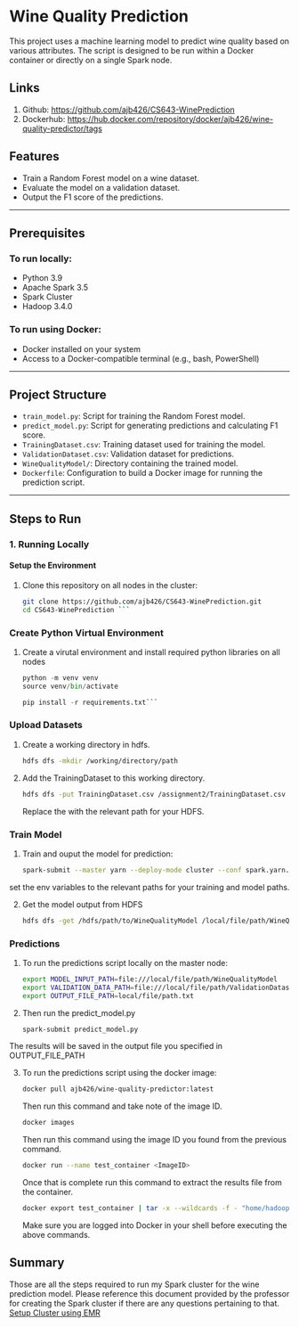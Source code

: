 # Wine Quality Prediction

This project uses a machine learning model to predict wine quality based on various attributes. The script is designed to be run within a Docker container or directly on a single Spark node.

## Links
1. Github: https://github.com/ajb426/CS643-WinePrediction
2. Dockerhub: https://hub.docker.com/repository/docker/ajb426/wine-quality-predictor/tags

## Features

- Train a Random Forest model on a wine dataset.
- Evaluate the model on a validation dataset.
- Output the F1 score of the predictions.

---

## Prerequisites

### To run locally:
- Python 3.9
- Apache Spark 3.5
- Spark Cluster
- Hadoop 3.4.0

### To run using Docker:
- Docker installed on your system
- Access to a Docker-compatible terminal (e.g., bash, PowerShell)

---

## Project Structure

- `train_model.py`: Script for training the Random Forest model.
- `predict_model.py`: Script for generating predictions and calculating F1 score.
- `TrainingDataset.csv`: Training dataset used for training the model.
- `ValidationDataset.csv`: Validation dataset for predictions.
- `WineQualityModel/`: Directory containing the trained model.
- `Dockerfile`: Configuration to build a Docker image for running the prediction script.

---

## Steps to Run

### **1. Running Locally**

#### Setup the Environment
1. Clone this repository on all nodes in the cluster:
   ```bash
   git clone https://github.com/ajb426/CS643-WinePrediction.git
   cd CS643-WinePrediction ```

### Create Python Virtual Environment
1. Create a virutal environment and install required python libraries on all nodes
	```python
	python -m venv venv
	source venv/bin/activate
	```
	```python
	pip install -r requirements.txt```

### Upload Datasets
1. Create a working directory in hdfs.
	```bash
	hdfs dfs -mkdir /working/directory/path
	```
2. Add the TrainingDataset to this working directory.
	```bash
	hdfs dfs -put TrainingDataset.csv /assignment2/TrainingDataset.csv
	```
	Replace the with the relevant path for your HDFS.

### Train Model
1. Train and ouput the model for prediction:
	```bash
	spark-submit --master yarn --deploy-mode cluster --conf spark.yarn.appMasterEnv.TRAINING_DATA_PATH=hdfs:///hdfs/path/to/TrainingDataset.csv  --conf spark.yarn.appMasterEnv.MODEL_OUTPUT_PATH=hdfs:///hdfs/path/to/WineQualityModel train_model.py

 set the env variables to the relevant paths for your training and model paths.
 
2. Get the model output from HDFS
	```bash
	hdfs dfs -get /hdfs/path/to/WineQualityModel /local/file/path/WineQualityModel
	```
### Predictions
1. To run the predictions script locally on the master node:
	```bash
	export MODEL_INPUT_PATH=file:///local/file/path/WineQualityModel
	export VALIDATION_DATA_PATH=file:///local/file/path/ValidationDataset.csv
	export OUTPUT_FILE_PATH=local/file/path.txt
	```
2. Then run the predict_model.py
	```bash
	spark-submit predict_model.py
	```
The results will be saved in the output file you specified in OUTPUT_FILE_PATH

3. To run the predictions script using the docker image:
	```bash
	docker pull ajb426/wine-quality-predictor:latest
	```
	Then run this command and take note of the image ID.
	```bash
	docker images
	```
	Then run this command using the image ID you found from the previous command.
	```bash
	docker run --name test_container <ImageID>
	```
	Once that is complete run this command to extract the results file from the container.
	```bash
	docker export test_container | tar -x --wildcards -f - "home/hadoop/assignment2/= ./results.txt" --transform='s|.*/||'
	```
	Make sure you are logged into Docker in your shell before executing the above commands.
	
## Summary
Those are all the steps required to run my Spark cluster for the wine prediction model. Please reference this document provided by the professor for creating the Spark cluster if
there are any questions pertaining to that. [Setup Cluster using EMR](Final%20Guide.pdf)
	
	
	



